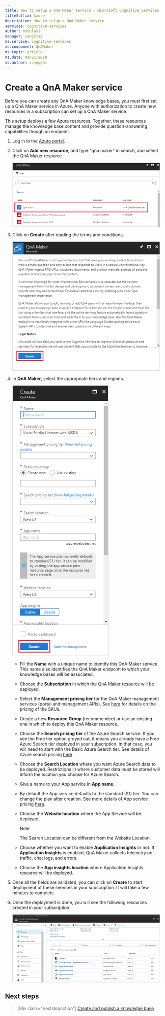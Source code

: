 ```yaml
---
title: How to setup a QnA Maker service - Microsoft Cognitive Services | Microsoft Docs
titleSuffix: Azure
description: How to setup a QnA Maker service 
services: cognitive-services
author: nstulasi
manager: sangitap
ms.service: cognitive-services
ms.component: QnAMaker
ms.topic: article
ms.date: 04/21/2018
ms.author: saneppal
---
```

# Create a QnA Maker service

Before you can create any QnA Maker knowledge bases, you must first set up a QnA Maker service in Azure. Anyone with authorization to create new resources in a subscription can set up a QnA Maker service.

This setup deploys a few Azure resources. Together, these resources manage the knowledge base content and provide question-answering capabilities though an endpoint.

1. Log in to the [Azure portal](<https://portal.azure.com>).

2.  Click on **Add new resource**, and type "qna maker" in search, and select the QnA Maker resource

    ![Create a new QnA Maker service](../media/qnamaker-how-to-setup-service/create-new-resource.png)

3.  Click on **Create** after reading the terms and conditions.

    ![Create a new QnA Maker service](../media/qnamaker-how-to-setup-service/create-new-resource-button.png)

4. In **QnA Maker**, select the appropriate tiers and regions.

    ![Create a new QnA Maker service](../media/qnamaker-how-to-setup-service/enter-qnamaker-info.png)

    * Fill the **Name** with a unique name to identify this QnA Maker service. This name also identifies the QnA Maker endpoint to which your knowledge bases will be associated.
    * Choose the **Subscription** in which the QnA Maker resource will be deployed.
    * Select the **Management pricing tier** for the QnA Maker management services (portal and management APIs). See [here](https://aka.ms/qnamaker-pricing) for details on the pricing of the SKUs.
    * Create a new **Resource Group** (recommended) or use an existing one in which to deploy this QnA Maker resource.
    * Choose the **Search pricing tier** of the Azure Search service. If you see the Free tier option greyed out, it means you already have a Free Azure Search tier deployed in your subscription. In that case, you will need to start with the Basic Azure Search tier. See details of Azure search pricing [here](https://azure.microsoft.com/en-us/pricing/details/search/).
    * Choose the **Search Location** where you want Azure Search data to be deployed. Restrictions in where customer data must be stored will inform the location you choose for Azure Search.
    * Give a name to your App service in **App name**.
    * By default the App service defaults to the standard (S1) tier. You can change the plan after creation. See more details of App service pricing [here](https://azure.microsoft.com/en-in/pricing/details/app-service/).
    * Choose the **Website location** where the App Service will be deployed.

        > [!NOTE]
	    > The Search Location can be different from the Website Location.

    * Choose whether you want to enable **Application Insights** or not. If **Application Insights** is enabled, QnA Maker collects telemetry on traffic, chat logs, and errors.
    * Choose the **App insights location** where Application Insights resource will be deployed.

5. Once all the fields are validated, you can click on **Create** to start deployment of these services in your subscription. It will take a few minutes to complete.

6.  Once the deployment is done, you will see the following resources created in your subscription.

    ![Create a new QnA Maker service](../media/qnamaker-how-to-setup-service/resources-created.png)

## Next steps

> [!div class="nextstepaction"]
> [Create and publish a knowledge base](../Quickstarts/create-publish-knowledge-base.md)